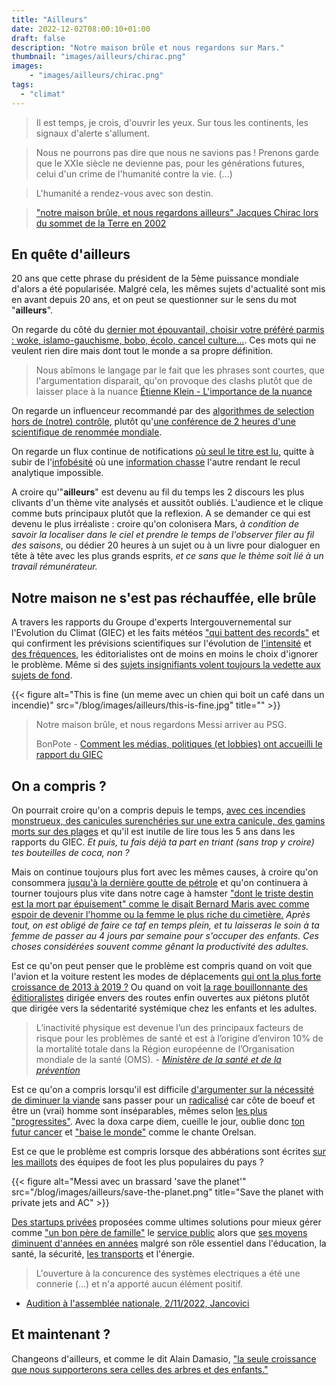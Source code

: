 ```yaml
---
title: "Ailleurs"
date: 2022-12-02T08:00:10+01:00
draft: false
description: "Notre maison brûle et nous regardons sur Mars."
thumbnail: "images/ailleurs/chirac.png"
images:
    - "images/ailleurs/chirac.png"
tags:
  - "climat"
---
```


> Il est temps, je crois, d'ouvrir les yeux. Sur tous les continents, les signaux d'alerte s'allument. 

> Nous ne pourrons pas dire que nous ne savions pas ! Prenons garde que le XXIe siècle ne devienne pas, pour les générations futures, celui d'un crime de l'humanité contre la vie. (...)

> L'humanité a rendez-vous avec son destin.

> ["notre maison brûle, et nous regardons ailleurs" Jacques Chirac lors du sommet de la Terre en 2002](https://www.youtube.com/watch?v=W8vLbhbID1I)


## En quête d'ailleurs

20 ans que cette phrase du président de la 5ème puissance mondiale d'alors a été popularisée. Malgré cela, les mêmes sujets d'actualité sont mis en avant depuis 20 ans, et on peut se questionner sur le sens du mot "**ailleurs**".

On regarde du côté du [dernier mot épouvantail, choisir votre préféré parmis : woke, islamo-gauchisme, bobo, écolo, cancel culture...](https://www.youtube.com/watch?v=9-xtduLc3Ig). Ces mots qui ne veulent rien dire mais dont tout le monde a sa propre définition.


> Nous abîmons le langage par le fait que les phrases sont courtes, que l'argumentation disparait, qu'on provoque des clashs plutôt que de laisser place à la nuance
> [Étienne Klein - L'importance de la nuance](https://www.youtube.com/watch?v=J-haYVS6dc4)

On regarde un influenceur recommandé par des [algorithmes de selection hors de (notre) contrôle](https://www.lemonde.fr/pixels/article/2021/10/26/comment-l-algorithme-de-facebook-echappe-au-controle-de-ses-createurs_6099888_4408996.html), plutôt qu'[une conférence de 2 heures d'une scientifique de renommée mondiale](https://www.youtube.com/watch?v=9X4bV9fYkfs).

On regarde un flux continue de notifications [où seul le titre est lu,](http://www.slate.fr/story/119811/reseaux-sociaux-lisent-titre) quitte à subir de l'[infobésité](https://fr.wikipedia.org/wiki/Surcharge_informationnelle) où une [information chasse](https://github.com/badele/je-n-ai-pas-oublie#je-n-ai-pas-oubli%C3%A9) l'autre rendant le recul analytique impossible.


A croire qu'"**ailleurs**" est devenu au fil du temps les 2 discours les plus clivants d'un thème vite analysés et aussitôt oubliés. L'audience et le clique comme buts principaux plutôt que la reflexion.
A se demander ce qui est devenu le plus irréaliste : croire qu'on colonisera Mars, *à condition de savoir la localiser dans le ciel et prendre le temps de l'observer filer au fil des saisons*, ou dédier 20 heures à un sujet ou à un livre pour dialoguer en tête à tête avec les plus grands esprits, *et ce sans que le thème soit lié à un travail rémunérateur.*

## Notre maison ne s'est pas réchauffée, elle brûle

A travers les rapports du Groupe d'experts Intergouvernemental sur l'Evolution du Climat (GIEC) et les faits météos ["qui battent des records"](https://france3-regions.francetvinfo.fr/occitanie/gard/intemperies-gard-un-episode-cevenol-qui-bat-des-records-historiques-de-pluie-et-de-foudre-2251345.html) et qui confirment les prévisions scientifiques sur l'évolution de [l'intensité](https://www.20minutes.fr/planete/3167891-20211111-intemperies-pluviometres-confirment-intensification-pluies-extremes-cevennes) et [des fréquences](https://bonpote.com/inondations-est-ce-la-faute-du-changement-climatique/), les éditorialistes ont de moins en moins le choix d'ignorer le problème. Même si des [sujets insignifiants volent toujours la vedette aux sujets de fond](https://www.arretsurimages.net/articles/climat-bfmtv-et-cnews-regardent-ailleurs). 

{{< figure alt="This is fine (un meme avec un chien qui boit un café dans un incendie)" src="/blog/images/ailleurs/this-is-fine.jpg" title="" >}}


> Notre maison brûle, et nous regardons Messi arriver au PSG.
>
> BonPote - [Comment les médias, politiques (et lobbies) ont accueilli le rapport du GIEC](https://bonpote.com/comment-les-medias-politiques-et-lobbies-ont-accueilli-le-rapport-du-giec/)

## On a compris ?
On pourrait croire qu'on a compris depuis le temps, [avec ces incendies monstrueux, des canicules surenchéries sur une extra canicule, des gamins morts sur des plages](https://www.youtube.com/watch?v=ObcGvQuTf7k&t=180s) et qu'il est inutile de lire tous les 5 ans dans les rapports du GIEC. *Et puis, tu fais déjà ta part en triant (sans trop y croire) tes bouteilles de coca, non ?*

Mais on continue toujours plus fort avec les mêmes causes, à croire qu'on consommera [jusqu'à la dernière goutte de pétrole](https://www.statistiques.developpement-durable.gouv.fr/sites/default/files/2020-11/datalab_70_chiffres_cles_energie_edition_2020_septembre2020_1.pdf) et qu'on continuera à tourner toujours plus vite dans notre cage à hamster ["dont le triste destin est la mort par épuisement" comme le disait Bernard Maris avec comme espoir de devenir l'homme ou la femme le plus riche du cimetière.](https://www.liberation.fr/futurs/2015/01/07/bernard-maris-l-alter-economiste_1175811/) *Après tout, on est obligé de faire ce taf en temps plein, et tu laisseras le soin à ta femme de passer au 4 jours par semaine pour s'occuper des enfants. Ces choses considérées souvent comme gênant la productivité des adultes.*

Est ce qu'on peut penser que le problème est compris quand on voit que l'avion et la voiture restent les modes de déplacements [qui ont la plus forte croissance de 2013 à 2019 ?](https://mobile.twitter.com/AurelienBigo/status/1466707464016089090) Ou quand on voit [la rage bouillonnante des éditioralistes](https://www.youtube.com/watch?v=Q0ap0geykko) dirigée envers des routes enfin ouvertes aux piétons plutôt que dirigée vers la sédentarité systémique chez les enfants et les adultes.

>  L’inactivité physique est devenue l’un des principaux facteurs de risque pour les problèmes de santé et est à l’origine d’environ 10% de la mortalité totale dans la Région européenne de l’Organisation mondiale de la santé (OMS). - *[Ministère de la santé et de la prévention](https://solidarites-sante.gouv.fr/prevention-en-sante/preserver-sa-sante/article/activite-physique-et-sante)*

Est ce qu'on a compris lorsqu'il est difficile [d'argumenter sur la nécessité de diminuer la viande](https://www.youtube.com/watch?v=F1Hq8eVOMHs) sans passer pour un [radicalisé](https://www.youtube.com/watch?v=Kjc8cmZuB_o) car côte de boeuf et être un (vrai) homme sont inséparables, mêmes selon [les plus "progressites"](https://twitter.com/FJolivet36/status/1564298208347652099). Avec la doxa carpe diem, cueille le jour, oublie donc [ton futur cancer](https://www.inserm.fr/actualite/impact-consommation-viande-rouge-ne-serait-pas-limite-risque-cancer-colorectal/) et ["baise le monde"](https://www.youtube.com/watch?v=IoaQMDuaiR0) comme le chante Orelsan.

Est ce que le problème est compris lorsque des abbérations sont écrites [sur les maillots](https://twitter.com/OL/status/1462477659561095169) des équipes de foot les plus populaires du pays ?

{{< figure alt="Messi avec un brassard 'save the planet'" src="/blog/images/ailleurs/save-the-planet.png" title="Save the planet with private jets and AC" >}}


[Des startups privées](https://www.lemonde.fr/campus/article/2021/11/22/sur-facebook-la-generation-z-trolle-la-culture-start-up-et-le-monde-de-l-entreprise_6103086_4401467.html) proposées comme ultimes solutions pour mieux gérer comme ["un bon père de famille"](https://www.monde-diplomatique.fr/publications/manuel_d_economie_critique/a57207) le [service public](https://nosservicespublics.fr/perte-de-sens) alors que [ses moyens diminuent d'années en années](https://nosservicespublics.fr/externalisation) malgré son rôle essentiel dans l'éducation, la santé, la sécurité, [les transports](https://youtu.be/oweVFXFFh04?t=3104) et l'énergie.

> L'ouverture à la concurence des systèmes electriques a été une connerie (...) et n'a apporté aucun élément positif.
- [Audition à l'assemblée nationale, 2/11/2022, Jancovici](https://www.youtube.com/clip/UgkxIendIL-zjTSYPGdWCr2RqqnlUivDFC3r)

## Et maintenant ?
Changeons d'ailleurs, et comme le dit Alain Damasio, ["la seule croissance que nous supporterons sera celles des arbres et des enfants."](https://www.instagram.com/p/ClmZguBq-yf/)
